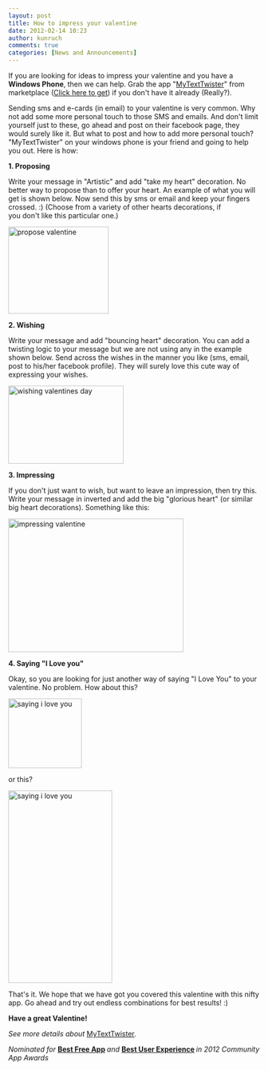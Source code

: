 ```yaml
---
layout: post
title: How to impress your valentine
date: 2012-02-14 10:23
author: kunruch
comments: true
categories: [News and Announcements]
---
```

If you are looking for ideas to impress your valentine and you have a <strong>Windows Phone</strong>, then we can help. Grab the app "<a title="MYTEXTTWISTER" href="http://kunruchcreations.com/mytexttwister/" target="_blank">MyTextTwister</a>" from marketplace (<a title="Download MyTextTwister from Marketplace" href="http://windowsphone.com/s?appid=0db2a471-6f36-4e7f-8e95-acfff7f33f44" target="_blank">Click here to get</a>) if you don't have it already (Really?).

Sending sms and e-cards (in email) to your valentine is very common. Why not add some more personal touch to those SMS and emails. And don't limit yourself just to these, go ahead and post on their facebook page, they would surely like it. But what to post and how to add more personal touch? "MyTextTwister" on your windows phone is your friend and going to help you out. Here is how:

<strong>1. Proposing</strong>

Write your message in "Artistic" and add "take my heart" decoration. No better way to propose than to offer your heart. An example of what you will get is shown below. Now send this by sms or email and keep your fingers crossed. :) (Choose from a variety of other hearts decorations, if you don't like this particular one.)

<img class="aligncenter size-full wp-image-501" title="propose valentine" src="http://kunruchcreations.com/wp-content/uploads/2012/02/propose.png" alt="propose valentine" width="201" height="174" />

<strong>2. Wishing</strong>

Write your message and add "bouncing heart" decoration. You can add a twisting logic to your message but we are not using any in the example shown below. Send across the wishes in the manner you like (sms, email, post to his/her facebook profile). They will surely love this cute way of expressing your wishes.

<img class="aligncenter size-full wp-image-503" title="wishing valentines day" src="http://kunruchcreations.com/wp-content/uploads/2012/02/wishing.png" alt="wishing valentines day" width="231" height="156" />

<strong>3. Impressing</strong>

If you don't just want to wish, but want to leave an impression, then try this. Write your message in inverted and add the big "glorious heart" (or similar big heart decorations). Something like this:

<img class="aligncenter size-full wp-image-505" title="impressing valentine" src="http://kunruchcreations.com/wp-content/uploads/2012/02/impressing.png" alt="impressing valentine" width="351" height="267" />

<strong>4. Saying "I Love you"</strong>

Okay, so you are looking for just another way of saying "I Love You" to your valentine. No problem. How about this?

<img class="aligncenter size-full wp-image-507" title="saying i love you" src="http://kunruchcreations.com/wp-content/uploads/2012/02/iloveyou.png" alt="saying i love you" width="147" height="139" />

or this?

<img class="aligncenter size-full wp-image-508" title="saying i love you" src="http://kunruchcreations.com/wp-content/uploads/2012/02/iloveyou2.png" alt="saying i love you" width="208" height="385" />

That's it. We hope that we have got you covered this valentine with this nifty app. Go ahead and try out endless combinations for best results! :)

<strong>Have a great Valentine!</strong>

<em>See more details about </em><a title="MYTEXTTWISTER" href="http://kunruchcreations.com/mytexttwister/">MyTextTwister</a><em>. </em>

<em>Nominated for </em><strong><a title="MyTextTwister - Best Free App" href="http://appawards.wp7applist.com/c/best-free-app" target="_blank">Best Free App</a> </strong><em>and </em><strong><a title="MyTextTwister - Best User Experience" href="http://appawards.wp7applist.com/c/best-user-experience" target="_blank">Best User Experience</a> </strong><em>in 2012 Community App Awards</em>
